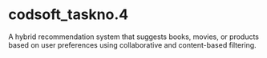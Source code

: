 # codsoft_taskno.4
A hybrid recommendation system that suggests books, movies, or products based on user preferences using collaborative and content-based filtering.

